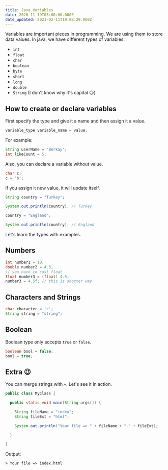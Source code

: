 ```yaml
---
title: Java Variables
date: 2020-11-19T05:00:00.000Z
date_updated: 2021-02-11T19:08:29.000Z
---
```


Variables are important pieces in programming. We are using them to store data values. In java, we have different types of variables:

- `int`
- `float`
- `char`
- `boolean`
- `byte`
- `short`
- `long`
- `double`
- `String` (I don't know why it's capital 😥)

## How to create or declare variables

First specify the type and give it a name and then assign it a value.
```java
variable_type variable_name = value;
```

For example:
```java
String userName = "Berkay";
int likeCount = 5;
```

Also, you can declare a variable without value.
```java
char c;
c = 'b';
```

If you assign it new value, it will update itself.
```java
String country = "Turkey";

System.out.println(country); // Turkey

country = "England";

System.out.println(country); // England
```

Let's learn the types with examples.

## Numbers
```java
int number1 = 10;
double number2 = 4.5;
// you have to cast float
float number3 = (float) 4.5;
number3 = 4.5f; // this is shorter way
```

## Characters and Strings
```java
char character = 'c';
String string = "string";
```

## Boolean

Boolean type only accepts `true` or `false`.
```java
boolean bool = false;
bool = true;
```

## Extra 😉

You can merge strings with `+`. Let's see it in action.
```java
public class MyClass {

  public static void main(String args[]) {

    String fileName = "index";
    String fileExt = "html";

    System.out.println("Your file => " + fileName + "." + fileExt);

  }

}
```

Output:
```shell
> Your file => index.html
```
